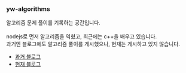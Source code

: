 ### yw-algorithms

알고리즘 문제 풀이를 기록하는 공간입니다.
<br><br>
nodejs로 먼저 알고리즘을 익혔고, 최근에는 c++을 배우고 있습니다.
<br>
과거엔 블로그에도 알고리즘 풀이를 게시했으나, 현재는 게시하고 있지 않습니다.
</br>

- [과거 블로그](https://velog.io/@wejaan/series/algorithms-and-data-structures)</br>
- [현재 블로그](https://www.augustarchives.kr/algorithms)
